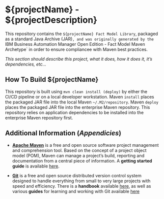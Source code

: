 # ${projectName} - ${projectDescription}
This repository contains the `${projectName} Fact Model Library`, packaged as a standard Java Archive (JAR)`, and was originally generated by the `IBM Business Automation Manager Open Edition - Fact Model Maven Archetype` in order to ensure compliancee with Maven best practices. 

*This section should describe this project, what it does, how it does it, it’s dependencies, etc…*

## How To Build ${projectName}
This repository is built using `mvn clean install (deploy)` by either the CI/CD pipeline or on a local developer workstation.  Maven `install` places the packaged JAR file into the local Maven `~/.M2/repository`.  Maven `deploy` places the packaged JAR file into the enterprise Maven repository.  This repository relies on application dependencies to be installed into the enterprise Maven repository first.  

## Additional Information (*Appendicies*)
- [**Apache Maven**](https://maven.apache.org/) is a free and open source software project management and comprehension tool. Based on  the concept of a project object model (POM), Maven can manage a project’s build, reporting and documentation from a central piece of  information. A **getting started guide** is available [here](http://maven.apache.org/guides/getting-started/).

- [**Git**](https://git-scm.com//) is a free and open source distributed version control system designed to handle everything from small to very large projects with speed and efficiency. There is a **handbook** available [here](https://guides.github.com/introduction/git-handbook/), as well as various **guides** for learning and working with Git available [here](https://guides.github.com/)


